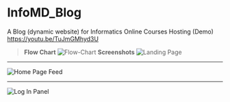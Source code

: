 # InfoMD_Blog
A Blog (dynamic website) for Informatics Online Courses Hosting (Demo)
https://youtu.be/TuJmGMhyd3U
> **Flow Chart**
![Flow-Chart](https://raw.githubusercontent.com/Curiouskid0423/InfoMD_Blog/master/BLOGFLOW-01.png)
> **Screenshots**
![Landing Page](https://raw.githubusercontent.com/Curiouskid0423/InfoMD_Blog/master/Landing%20Page.png)

<hr>

![Home Page Feed](https://raw.githubusercontent.com/Curiouskid0423/InfoMD_Blog/master/Home%20Page%20Feed.png)

<hr>

![Log In Panel](https://raw.githubusercontent.com/Curiouskid0423/InfoMD_Blog/master/Log%20In.png)
